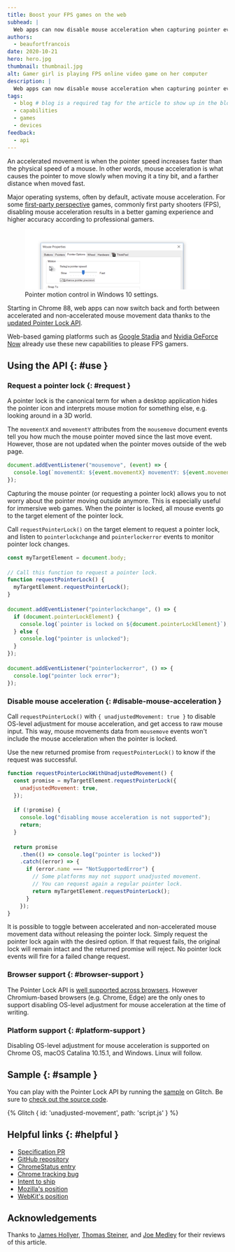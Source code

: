 ```yaml
---
title: Boost your FPS games on the web
subhead: |
  Web apps can now disable mouse acceleration when capturing pointer events.
authors:
  - beaufortfrancois
date: 2020-10-21
hero: hero.jpg
thumbnail: thumbnail.jpg
alt: Gamer girl is playing FPS online video game on her computer
description: |
  Web apps can now disable mouse acceleration when capturing pointer events.
tags:
  - blog # blog is a required tag for the article to show up in the blog.
  - capabilities
  - games
  - devices
feedback:
  - api
---
```


An accelerated movement is when the pointer speed increases faster than the
physical speed of a mouse. In other words, mouse acceleration is what causes the
pointer to move slowly when moving it a tiny bit, and a farther distance when
moved fast.

Major operating systems, often by default, activate mouse acceleration. For some
[first-party perspective] games, commonly first party shooters (FPS), disabling
mouse acceleration results in a better gaming experience and higher accuracy
according to professional gamers.

<figure class="w-figure">
  <img src="./mouse-properties-dialog.png" class="w-screenshot" alt="Screenshot of the pointer motion control in Windows 10 settings.">
  <figcaption class="w-figcaption">Pointer motion control in Windows 10 settings.</figcaption>
</figure>

Starting in Chrome 88, web apps can now switch back and forth between
accelerated and non-accelerated mouse movement data thanks to the [updated
Pointer Lock API].

Web-based gaming platforms such as [Google Stadia] and [Nvidia GeForce Now]
already use these new capabilities to please FPS gamers.

## Using the API {: #use }

### Request a pointer lock {: #request }

A pointer lock is the canonical term for when a desktop application hides the
pointer icon and interprets mouse motion for something else, e.g. looking around
in a 3D world.

The  `movementX` and `movementY` attributes from the `mousemove` document events
tell you how much the mouse pointer moved since the last move event. However,
those are not updated when the pointer moves outside of the web page.

```js
document.addEventListener("mousemove", (event) => {
  console.log(`movementX: ${event.movementX} movementY: ${event.movementY}`);
});
```

Capturing the mouse pointer (or requesting a pointer lock) allows you to not
worry about the pointer moving outside anymore. This is especially useful for
immersive web games. When the pointer is locked, all mouse events go to the
target element of the pointer lock.

Call `requestPointerLock()` on the target element to request a pointer lock, and
listen to `pointerlockchange` and `pointerlockerror` events to monitor pointer
lock changes.

```js
const myTargetElement = document.body;

// Call this function to request a pointer lock.
function requestPointerLock() {
  myTargetElement.requestPointerLock();
}

document.addEventListener("pointerlockchange", () => {
  if (document.pointerLockElement) {
    console.log(`pointer is locked on ${document.pointerLockElement}`);
  } else {
    console.log("pointer is unlocked");
  }
});

document.addEventListener("pointerlockerror", () => {
  console.log("pointer lock error");
});
```

### Disable mouse acceleration {: #disable-mouse-acceleration }

Call `requestPointerLock()` with  `{ unadjustedMovement: true }` to disable
OS-level adjustment for mouse acceleration, and get access to raw mouse input.
This way, mouse movements data from `mousemove` events won't include the mouse
acceleration when the pointer is locked.

Use the new returned promise from `requestPointerLock()` to know if the request
was successful.

```js
function requestPointerLockWithUnadjustedMovement() {
  const promise = myTargetElement.requestPointerLock({
    unadjustedMovement: true,
  });

  if (!promise) {
    console.log("disabling mouse acceleration is not supported");
    return;
  }

  return promise
    .then(() => console.log("pointer is locked"))
    .catch((error) => {
      if (error.name === "NotSupportedError") {
        // Some platforms may not support unadjusted movement.
        // You can request again a regular pointer lock.
        return myTargetElement.requestPointerLock();
      }
    });
}
```

It is possible to toggle between accelerated and non-accelerated mouse movement
data without releasing the pointer lock. Simply request the pointer lock again
with the desired option.  If that request fails, the original lock will remain
intact and the returned promise will reject. No pointer lock events will fire
for a failed change request.

### Browser support {: #browser-support }

The Pointer Lock API is [well supported across browsers]. However Chromium-based
browsers (e.g. Chrome, Edge) are the only ones to support disabling OS-level
adjustment for mouse acceleration at the time of writing.

### Platform support {: #platform-support }

Disabling OS-level adjustment for mouse acceleration is supported on Chrome OS,
macOS Catalina 10.15.1, and Windows. Linux will follow.

## Sample  {: #sample }

You can play with the Pointer Lock API by running the [sample] on Glitch. Be
sure to [check out the source code].

{% Glitch { id: 'unadjusted-movement', path: 'script.js' } %}

## Helpful links {: #helpful }

- [Specification PR](https://github.com/w3c/pointerlock/pull/49)
- [GitHub repository](https://github.com/w3c/pointerlock)
- [ChromeStatus entry](https://www.chromestatus.com/feature/5723553087356928)
- [Chrome tracking bug](https://bugs.chromium.org/p/chromium/issues/detail?id=982379)
- [Intent to ship](TODO)
- [Mozilla's position](https://github.com/mozilla/standards-positions/issues/448)
- [WebKit's position](https://lists.webkit.org/pipermail/webkit-dev/2020-October/031473.html)

## Acknowledgements

Thanks to [James Hollyer], [Thomas Steiner], and [Joe Medley] for their reviews
of this article.

<!-- lint disable definition-case -->
[first-party perspective]: https://en.wikipedia.org/wiki/First-person_(video_games)
[updated Pointer Lock API]: https://github.com/w3c/pointerlock/pull/49
[Google Stadia]: https://en.wikipedia.org/wiki/Google_Stadia
[Nvidia GeForce Now]: https://en.wikipedia.org/wiki/GeForce_Now
[well supported across browsers]: https://caniuse.com/?search=pointerlock
[sample]: https://unadjusted-movement.glitch.me/
[check out the source code]: https://glitch.com/edit/#!/unadjusted-movement?path=script.js
[James Hollyer]: https://github.com/jameshollyergoogle
[Thomas Steiner]: https://github.com/tomayac
[Joe Medley]: https://github.com/jpmedley
<!-- lint enable definition-case -->
